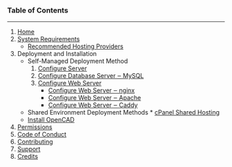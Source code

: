 ### Table of Contents
---
1. [Home](Home)
2. [System Requirements](System_Requirements)
   * [Recommended Hosting Providers](Recommended_Hosting_Providers)
3. Deployment and Installation
    * Self-Managed Deployment Method
        1. [Configure Server](Configure-Server)
        2. [Configure Database Server ‒ MySQL](Configure-Database-Server-‒-MySQL)
        3. [Configure Web Server](Configure-Web-Server)
            * [Configure Web Server ‒ nginx](Configure-Web-Server-‒-nginx)
            * [Configure Web Server ‒ Apache](Configure-Web-Server-‒-Apache)
            * [Configure Web Server ‒ Caddy](Configure-Web-Server-‒-Caddy)
    * Shared Environment Deployment Methods
          * [cPanel Shared Hosting](cPanel-Shared-Hosting)
    * [Install OpenCAD](Install-OpenCAD)
4. [Permissions](Permissions)
5. [Code of Conduct](Code-of-Conduct)
6. [Contributing](Contributing)
7. [Support](Support)
8. [Credits](Credits)
